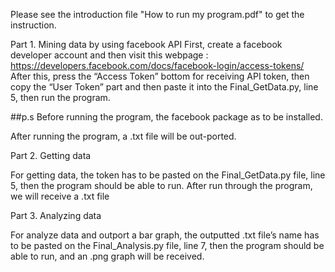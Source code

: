 Please see the introduction file "How to run my program.pdf" to get the instruction.



Part 1. Mining data by using facebook API
First, create a facebook developer account and then visit this webpage : https://developers.facebook.com/docs/facebook-login/access-tokens/
After this, press the “Access Token” bottom for receiving API token, then copy the “User Token” part and then paste it into the  Final_GetData.py, line 5, then run the program. 

##p.s Before running the program, the facebook package as to be installed. 

After running the program, a .txt file will be out-ported. 


Part 2. Getting data

For getting data, the token has to be pasted on the Final_GetData.py file, line 5, then the program should be able to run. After run through the program, we will receive a .txt file


Part 3. Analyzing data

For analyze data and outport a bar graph, the outputted .txt file’s name has to be pasted on the Final_Analysis.py file, line 7, then the program should be able to run, and an .png graph will be received.
